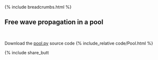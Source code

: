 {% include breadcrumbs.html %}

## Free wave propagation in a pool
<div class="header_line"><br/></div>

Download the [pool.py](code/pool.py) source code
{% include_relative code/Pool.html %}

<p style="clear: both;"></p>

{% include share_butt